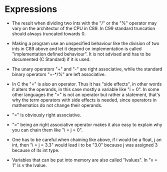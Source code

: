 # Expressions

- The result when dividing two ints with the "/" or the "%" operator may vary on the architectur of the CPU in C89. In C99 standard truncation should always truncated towards 0.

- Making a program use an unspecified behaviour like the division of two ints in C89 above and let it depend on implementation is called "implementation defined behaviour". It is not advised and has to be documented (C Standard) if it is used.

- The unary operators "+" and "-" are right associative, while the standard binary operators "+-*/%" are left associative.

- In C the "=" is also an operator. Thus it has "side effects", in other words it alters the operands, in this case mostly a variable like "i = 0". In some other languages the "=" is not an operator but rather a statement, that's why the term operators with side effects is needed, since operators in mathematics do not change their operands.

- "=" is obviously right associative.

- "=" being an right associative operator makes it also easy to explain why you can chain them like "i = j = 0".

- One has to be careful when chaining like above, if i would be a float, j an int, then "i = j = 3.3" would lead i to be "3.0" because j was assigned 3 because of its int type.

- Variables that can be put into memory are also called "lvalues". In "v = 1" is v the lvalue.

